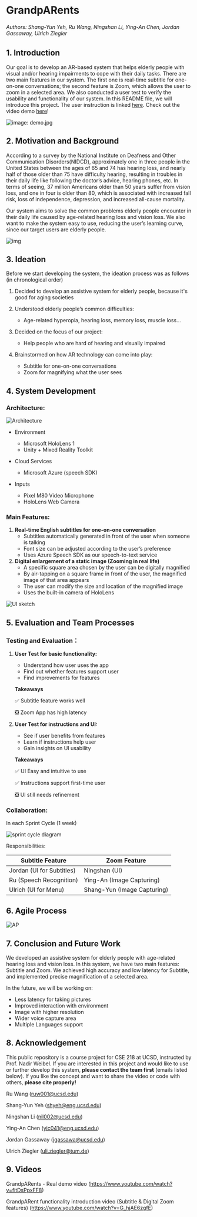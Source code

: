 # GrandpARents

###### Authors: Shang-Yun Yeh, Ru Wang, Ningshan Li, Ying-An Chen, Jordan Gassaway, Ulrich Ziegler

## 1. Introduction

Our goal is to develop an AR-based system that helps elderly people with visual and/or hearing impairments to cope with their daily tasks. There are two main features in our system. The first one is real-time subtitle for one-on-one conversations; the second feature is Zoom, which allows the user to zoom in a selected area. We also conducted a user test to verify the usability and functionality of our system. In this README file, we will introduce this project. The user instruction is linked [here](https://github.com/WeibelLab-Teaching/CSE218_Fa19_ARengers/wiki/User-Instruction). Check out the video demo [here](https://www.youtube.com/watch?v=fitDsPpxFF8)!

![image: demo.jpg](https://github.com/WeibelLab-Teaching/CSE218_Fa19_ARengers/blob/ru_final_doc/images/demo.jpg)



## 2. Motivation and Background
According to a survey by the National Institute on Deafness and Other Communication Disorders(NIDCD), approximately one in three people in the United States between the ages of 65 and 74 has hearing loss, and nearly half of those older than 75 have difficulty hearing, resulting in troubles in their daily life like following the doctor’s advice, hearing phones, etc. In terms of seeing, 37 million Americans older than 50 years suffer from vision loss, and one in four is older than 80, which is associated with increased fall risk, loss of independence, depression, and increased all-cause mortality.

Our system aims to solve the common problems elderly people encounter in their daily life caused by age-related hearing loss and vision loss. We also want to make the system easy to use, reducing the user’s learning curve, since our target users are elderly people.

![img](https://lh5.googleusercontent.com/-PxPMfmX9HbTPJzbVVoF1yb72sTO-_-xy8lJK-ouRtokAsm3sbegwSZ4BDngqvow40HHExxeu2VtijPdxp2zX7O4fzSfWqHbmG-HB4-om3sjHlupIkVS7LjyZmKEayqgXccCqsMMF2E)



## 3. Ideation
Before we start developing the system, the ideation process was as follows (in chronological order)

1. Decided to develop an assistive system for elderly people, because it's good for aging societies

2. Understood elderly people’s common difficulties:
    - Age-related hyperopia, hearing loss, memory loss, muscle loss...

3. Decided on the focus of our project:
    - Help people who are hard of hearing and visually impaired

4. Brainstormed on how AR technology can come into play:
    - Subtitle for one-on-one conversations
    - Zoom for magnifying what the user sees



## 4. System Development
### Architecture:

![Architecture](https://github.com/WeibelLab-Teaching/CSE218_Fa19_ARengers/blob/ru_final_doc/images/architecture.png)

- Environment
  - Microsoft HoloLens 1
  - Unity + Mixed Reality Toolkit

- Cloud Services
  - Microsoft Azure (speech SDK)

- Inputs
  - Pixel M80 Video Microphone
  - HoloLens Web Camera

### Main Features:

1. **Real-time English subtitles for one-on-one conversation**
   - Subtitles automatically generated in front of the user when someone is talking
   - Font size can be adjusted according to the user’s preference
   - Uses Azure Speech SDK as our speech-to-text service
2. **Digital enlargement of a static image (Zooming in real life)**
   - A specific square area chosen by the user can be digitally magnified
   - By air-tapping on a square frame in front of the user, the magnified image of that area appears 
   - The user can modify the size and location of the magnified image
   - Uses the built-in camera of HoloLens

![UI sketch](https://github.com/WeibelLab-Teaching/CSE218_Fa19_ARengers/blob/ru_final_doc/images/UI.jpg)



## 5. Evaluation and Team Processes

### Testing and Evaluation：

1. **User Test for basic functionality:**
    - Understand how user uses the app
    - Find out whether features support user
    - Find improvements for features

    **Takeaways**

    ✅ Subtitle feature works well

    ❎ Zoom App has high latency



2. **User Test for instructions and UI:**
    - See if user benefits from features
    - Learn if instructions help user
    - Gain insights on UI usability

    **Takeaways**

    ✅ UI Easy and intuitive to use

    ✅ Instructions support first-time user

    ❎ UI still needs refinement

### Collaboration:

In each Sprint Cycle (1 week)

![sprint cycle diagram](https://github.com/WeibelLab-Teaching/CSE218_Fa19_ARengers/blob/ru_final_doc/images/sprint_cycle.png)

Responsibilities:

| Subtitle Feature          | Zoom Feature                |
| ------------------------- | --------------------------- |
| Jordan (UI for Subtitles) | Ningshan (UI)               |
| Ru (Speech Recognition)   | Ying-An (Image Capturing)   |
| Ulrich (UI for Menu)      | Shang-Yun (Image Capturing) |



## 6. Agile Process

![AP](https://github.com/WeibelLab-Teaching/CSE218_Fa19_ARengers/blob/ru_final_doc/images/agile_process.png)



## 7. Conclusion and Future Work

We developed an assistive system for elderly people with age-related hearing loss and vision loss. In this system, we have two main features: Subtitle and Zoom. We achieved high accuracy and low latency for Subtitle, and implemented precise magnification of a selected area. 

In the future, we will be working on:

- Less latency for taking pictures
- Improved interaction with environment
- Image with higher resolution
- Wider voice capture area
- Multiple Languages support



## 8. Acknowledgement

This public repository is a course project for CSE 218 at UCSD, instructed by Prof. Nadir Weibel. If you are interested in this project and would like to use or further develop this system, **please contact the team first** (emails listed below). If you like the concept and want to share the video or code with others, **please cite properly!**

Ru Wang (ruw001@ucsd.edu)

Shang-Yun Yeh (shyeh@eng.ucsd.edu)

Ningshan Li (nil002@ucsd.edu)

Ying-An Chen (yic041@eng.ucsd.edu)

Jordan Gassaway (jgassawa@ucsd.edu)

Ulrich Ziegler (uli.ziegler@tum.de)

## 9. Videos
GrandpARents - Real demo video (https://www.youtube.com/watch?v=fitDsPpxFF8)

GrandpARent functionality introduction video (Subtitle & Digital Zoom features) (https://www.youtube.com/watch?v=G_hjAE6zgfE)


